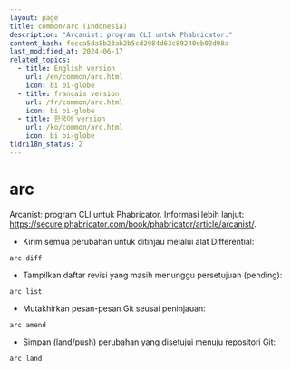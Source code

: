 ```yaml
---
layout: page
title: common/arc (Indonesia)
description: "Arcanist: program CLI untuk Phabricator."
content_hash: fecca5da8b23ab2b5cd2984d63c89240eb02d98a
last_modified_at: 2024-06-17
related_topics:
  - title: English version
    url: /en/common/arc.html
    icon: bi bi-globe
  - title: français version
    url: /fr/common/arc.html
    icon: bi bi-globe
  - title: 한국어 version
    url: /ko/common/arc.html
    icon: bi bi-globe
tldri18n_status: 2
---
```

# arc

Arcanist: program CLI untuk Phabricator.
Informasi lebih lanjut: <https://secure.phabricator.com/book/phabricator/article/arcanist/>.

- Kirim semua perubahan untuk ditinjau melalui alat Differential:

`arc diff`

- Tampilkan daftar revisi yang masih menunggu persetujuan (pending):

`arc list`

- Mutakhirkan pesan-pesan Git seusai peninjauan:

`arc amend`

- Simpan (land/push) perubahan yang disetujui menuju repositori Git:

`arc land`
